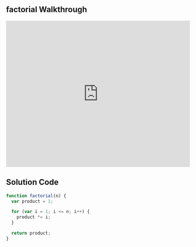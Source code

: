 ## factorial Walkthrough

<iframe src="https://player.vimeo.com/video/209638682" width="100%" height="400" frameborder="0" webkitallowfullscreen mozallowfullscreen allowfullscreen></iframe>

## Solution Code

```js
function factorial(n) {
  var product = 1;

  for (var i = 1; i <= n; i++) {
    product *= i;
  }

  return product;
}
```
